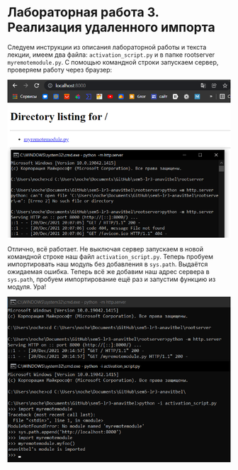 # Лабораторная работа 3. Реализация удаленного импорта

Следуем инструкции из описания лабораторной работы и текста лекции, имеем два файла: `activation_script.py` и в папке rootserver `myremotemodule.py`. С помощью командной строки запускаем сервер, проверяем работу через браузер:

![Запуск_сервера](scr1.png)

Отлично, всё работает. Не выключая сервер запускаем в новой командной строке наш файл `activation_script.py`. Теперь пробуем импортировать наш модуль без добавления в `sys.path`. Выдаётся ожидаемая ошибка. Теперь всё же добавим наш адрес сервера в `sys.path`, пробуем импортирование ещё раз и запустим функцию из модуля. Ура!

![Успешный_импорт](scr2.png)

